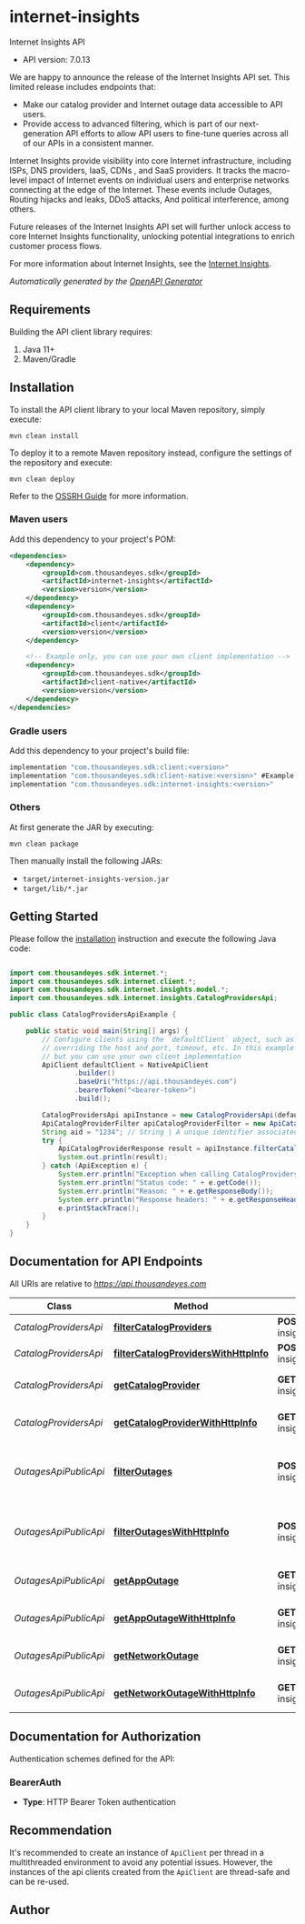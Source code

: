 # internet-insights

Internet Insights API

- API version: 7.0.13

We are happy to announce the release of the Internet Insights API set. This limited release includes endpoints that:

* Make our catalog provider and Internet outage data accessible to API users.
* Provide access to advanced filtering, which is part of our next-generation API efforts to allow API users to fine-tune queries across all of our APIs in a consistent manner.

Internet Insights provide visibility into core Internet infrastructure, including ISPs, DNS providers, IaaS, CDNs , and SaaS providers.
It tracks the macro-level impact of Internet events on individual users and enterprise networks connecting at the edge of the Internet. These events include Outages, Routing hijacks and leaks, DDoS attacks, And political interference, among others.

Future releases of the Internet Insights API set will further unlock access to core Internet Insights functionality, unlocking potential integrations to enrich customer process flows.

For more information about Internet Insights, see the [Internet Insights](https://docs.thousandeyes.com/product-documentation/internet-insights).



*Automatically generated by the [OpenAPI Generator](https://openapi-generator.tech)*

## Requirements

Building the API client library requires:

1. Java 11+
2. Maven/Gradle

## Installation

To install the API client library to your local Maven repository, simply execute:

```shell
mvn clean install
```

To deploy it to a remote Maven repository instead, configure the settings of the repository and execute:

```shell
mvn clean deploy
```

Refer to the [OSSRH Guide](http://central.sonatype.org/pages/ossrh-guide.html) for more information.

### Maven users

Add this dependency to your project's POM:

```xml
<dependencies>
    <dependency>
        <groupId>com.thousandeyes.sdk</groupId>
        <artifactId>internet-insights</artifactId>
        <version>version</version>
    </dependency>
    <dependency>
        <groupId>com.thousandeyes.sdk</groupId>
        <artifactId>client</artifactId>
        <version>version</version>
    </dependency>

    <!-- Example only, you can use your own client implementation -->
    <dependency>
        <groupId>com.thousandeyes.sdk</groupId>
        <artifactId>client-native</artifactId>
        <version>version</version>
    </dependency>
</dependencies>

```

### Gradle users

Add this dependency to your project's build file:

```groovy
implementation "com.thousandeyes.sdk:client:<version>"
implementation "com.thousandeyes.sdk:client-native:<version>" #Example only, you can use your own client implementation
implementation "com.thousandeyes.sdk:internet-insights:<version>"
```

### Others

At first generate the JAR by executing:

```shell
mvn clean package
```

Then manually install the following JARs:

- `target/internet-insights-version.jar`
- `target/lib/*.jar`

## Getting Started

Please follow the [installation](#installation) instruction and execute the following Java code:

```java

import com.thousandeyes.sdk.internet.*;
import com.thousandeyes.sdk.internet.client.*;
import com.thousandeyes.sdk.internet.insights.model.*;
import com.thousandeyes.sdk.internet.insights.CatalogProvidersApi;

public class CatalogProvidersApiExample {

    public static void main(String[] args) {
        // Configure clients using the `defaultClient` object, such as
        // overriding the host and port, timeout, etc. In this example we are using the NativeApiClient
        // but you can use your own client implementation
        ApiClient defaultClient = NativeApiClient
                .builder()
                .baseUri("https://api.thousandeyes.com")
                .bearerToken("<bearer-token>")
                .build();

        CatalogProvidersApi apiInstance = new CatalogProvidersApi(defaultClient);
        ApiCatalogProviderFilter apiCatalogProviderFilter = new ApiCatalogProviderFilter(); // ApiCatalogProviderFilter | 
        String aid = "1234"; // String | A unique identifier associated with your account group. You can retrieve your `AccountGroupId` from the `/account-groups` endpoint. Note that you must be assigned to the target account group. Specifying this parameter without being assigned to the target account group will result in an error response.
        try {
            ApiCatalogProviderResponse result = apiInstance.filterCatalogProviders(apiCatalogProviderFilter, aid);
            System.out.println(result);
        } catch (ApiException e) {
            System.err.println("Exception when calling CatalogProvidersApi#filterCatalogProviders");
            System.err.println("Status code: " + e.getCode());
            System.err.println("Reason: " + e.getResponseBody());
            System.err.println("Response headers: " + e.getResponseHeaders());
            e.printStackTrace();
        }
    }
}

```

## Documentation for API Endpoints

All URIs are relative to *https://api.thousandeyes.com*

Class | Method | HTTP request | Description
------------ | ------------- | ------------- | -------------
*CatalogProvidersApi* | [**filterCatalogProviders**](docs/CatalogProvidersApi.md#filterCatalogProviders) | **POST** /v7/internet-insights/catalog/providers/filter | List catalog providers
*CatalogProvidersApi* | [**filterCatalogProvidersWithHttpInfo**](docs/CatalogProvidersApi.md#filterCatalogProvidersWithHttpInfo) | **POST** /v7/internet-insights/catalog/providers/filter | List catalog providers
*CatalogProvidersApi* | [**getCatalogProvider**](docs/CatalogProvidersApi.md#getCatalogProvider) | **GET** /v7/internet-insights/catalog/providers/{providerId} | Retrieve a catalog provider
*CatalogProvidersApi* | [**getCatalogProviderWithHttpInfo**](docs/CatalogProvidersApi.md#getCatalogProviderWithHttpInfo) | **GET** /v7/internet-insights/catalog/providers/{providerId} | Retrieve a catalog provider
*OutagesApiPublicApi* | [**filterOutages**](docs/OutagesApiPublicApi.md#filterOutages) | **POST** /v7/internet-insights/outages/filter | List network and application outages
*OutagesApiPublicApi* | [**filterOutagesWithHttpInfo**](docs/OutagesApiPublicApi.md#filterOutagesWithHttpInfo) | **POST** /v7/internet-insights/outages/filter | List network and application outages
*OutagesApiPublicApi* | [**getAppOutage**](docs/OutagesApiPublicApi.md#getAppOutage) | **GET** /v7/internet-insights/outages/app/{outageId} | Retrieve application outage
*OutagesApiPublicApi* | [**getAppOutageWithHttpInfo**](docs/OutagesApiPublicApi.md#getAppOutageWithHttpInfo) | **GET** /v7/internet-insights/outages/app/{outageId} | Retrieve application outage
*OutagesApiPublicApi* | [**getNetworkOutage**](docs/OutagesApiPublicApi.md#getNetworkOutage) | **GET** /v7/internet-insights/outages/net/{outageId} | Retrieve network outage
*OutagesApiPublicApi* | [**getNetworkOutageWithHttpInfo**](docs/OutagesApiPublicApi.md#getNetworkOutageWithHttpInfo) | **GET** /v7/internet-insights/outages/net/{outageId} | Retrieve network outage


<a id="documentation-for-authorization"></a>
## Documentation for Authorization


Authentication schemes defined for the API:
<a id="BearerAuth"></a>
### BearerAuth


- **Type**: HTTP Bearer Token authentication


## Recommendation

It's recommended to create an instance of `ApiClient` per thread in a multithreaded environment to avoid any potential issues.
However, the instances of the api clients created from the `ApiClient` are thread-safe and can be re-used.

## Author



